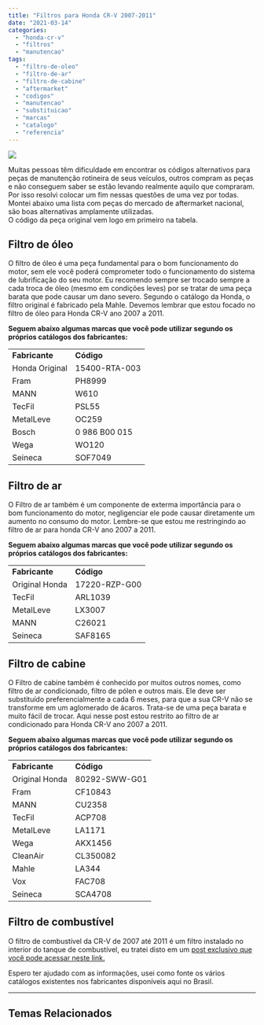 ```yaml
---
title: "Filtros para Honda CR-V 2007-2011"
date: "2021-03-14"
categories:
  - "honda-cr-v"
  - "filtros"
  - "manutencao"
tags:
  - "filtro-de-oleo"
  - "filtro-de-ar"
  - "filtro-de-cabine"
  - "aftermarket"
  - "codigos"
  - "manutencao"
  - "substituicao"
  - "marcas"
  - "catalogo"
  - "referencia"
---
```


![](https://garagemdomadeira.com/wp-content/uploads/2021/03/header_filtros.jpg?w=1024)

Muitas pessoas têm dificuldade em encontrar os códigos alternativos para peças de manutenção rotineira de seus veículos, outros compram as peças e não conseguem saber se estão levando realmente aquilo que compraram. Por isso resolvi colocar um fim nessas questões de uma vez por todas.  
Montei abaixo uma lista com peças do mercado de aftermarket nacional, são boas alternativas amplamente utilizadas.  
O código da peça original vem logo em primeiro na tabela.

<!--more-->

## Filtro de óleo

O filtro de óleo é uma peça fundamental para o bom funcionamento do motor, sem ele você poderá comprometer todo o funcionamento do sistema de lubrificação do seu motor. Eu recomendo sempre ser trocado sempre a cada troca de óleo (mesmo em condições leves) por se tratar de uma peça barata que pode causar um dano severo. Segundo o catálogo da Honda, o filtro original é fabricado pela Mahle. Devemos lembrar que estou focado no filtro de óleo para Honda CR-V ano 2007 a 2011.

**Seguem abaixo algumas marcas que você pode utilizar segundo os próprios catálogos dos fabricantes:**

<table><tbody><tr><td><strong>Fabricante</strong></td><td><strong>Código</strong></td></tr><tr><td>Honda Original</td><td>15400-RTA-003</td></tr><tr><td>Fram</td><td>PH8999</td></tr><tr><td>MANN</td><td>W610</td></tr><tr><td>TecFil</td><td>PSL55</td></tr><tr><td>MetalLeve</td><td>OC259</td></tr><tr><td>Bosch</td><td>0 986 B00 015</td></tr><tr><td>Wega</td><td>WO120</td></tr><tr><td>Seineca</td><td>SOF7049</td></tr></tbody></table>

## Filtro de ar

O Filtro de ar também é um componente de exterma importância para o bom funcionamento do motor, negligenciar ele pode causar diretamente um aumento no consumo do motor. Lembre-se que estou me restringindo ao filtro de ar para honda CR-V ano 2007 a 2011.

**Seguem abaixo algumas marcas que você pode utilizar segundo os próprios catálogos dos fabricantes:**

<table><tbody><tr><td><strong>Fabricante</strong></td><td><strong>Código</strong></td></tr><tr><td>Original Honda</td><td>17220-RZP-G00</td></tr><tr><td>TecFil</td><td>ARL1039</td></tr><tr><td>MetalLeve</td><td>LX3007</td></tr><tr><td>MANN</td><td>C26021</td></tr><tr><td>Seineca</td><td>SAF8165</td></tr></tbody></table>

## Filtro de cabine

O Filtro de cabine também é conhecido por muitos outros nomes, como filtro de ar condicionado, filtro de pólen e outros mais. Ele deve ser substituído preferencialmente a cada 6 meses, para que a sua CR-V não se transforme em um aglomerado de ácaros. Trata-se de uma peça barata e muito fácil de trocar. Aqui nesse post estou restrito ao filtro de ar condicionado para Honda CR-V ano 2007 a 2011.

**Seguem abaixo algumas marcas que você pode utilizar segundo os próprios catálogos dos fabricantes:**

<table><tbody><tr><td><strong>Fabricante</strong></td><td><strong>Código</strong></td></tr><tr><td>Original Honda</td><td>80292-SWW-G01</td></tr><tr><td>Fram</td><td>CF10843</td></tr><tr><td>MANN</td><td>CU2358</td></tr><tr><td>TecFil</td><td>ACP708</td></tr><tr><td>MetalLeve</td><td>LA1171</td></tr><tr><td>Wega</td><td>AKX1456</td></tr><tr><td>CleanAir</td><td>CL350082</td></tr><tr><td>Mahle</td><td>LA344</td></tr><tr><td>Vox</td><td>FAC708</td></tr><tr><td>Seineca</td><td>SCA4708</td></tr></tbody></table>

## Filtro de combustível

O filtro de combustível da CR-V de 2007 até 2011 é um filtro instalado no interior do tanque de combustível, eu tratei disto em um [post exclusivo que você pode acessar neste link.](https://garagemdomadeira.wordpress.com/2021/03/14/filtro-de-combustivel-honda-cr-v-2007-2011/)

Espero ter ajudado com as informações, usei como fonte os vários catálogos existentes nos fabricantes disponíveis aqui no Brasil.

* * *

## Temas Relacionados
